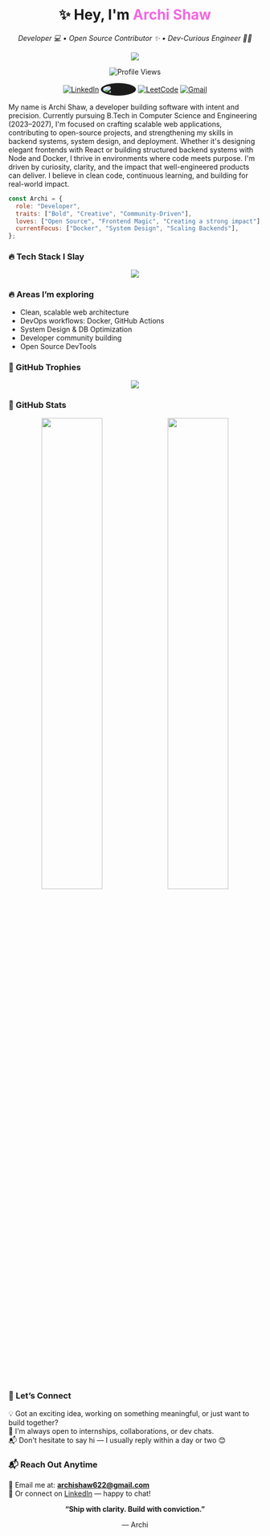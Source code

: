 <h1 align="center">✨ Hey, I'm <span style="color:#f368e0;">Archi Shaw</span> </h1>
<p align="center"><i>Developer 💻 • Open Source Contributor ✨ •  Dev-Curious Engineer 🕵️‍♀️

</i></p>

<p align="center">
  <img src="https://readme-typing-svg.herokuapp.com?font=Fira+Code&size=22&pause=1000&color=FF7ECB&center=true&vCenter=true&width=500&lines=💻+Crafting+Code+with+Confidence;🌸+Leading+with+Style+%26+Substance;🚀+Purposeful+execution+and+shipping" />
</p>

<p align="center">
<img src="https://komarev.com/ghpvc/?username=Archi-shaw&style=for-the-badge&color=f368e0" alt="Profile Views" />
</p>

<p align="center">
    <a href="https://www.linkedin.com/in/archi-shaw-279a34277/"><img src="https://img.icons8.com/color/48/linkedin.png" title="LinkedIn" /></a>
  <a href="https://github.com/Archi-shaw"><img src="https://img.icons8.com/ios-filled/50/ffffff/github.png" title="GitHub" style="background-color:#1c1c1c; border-radius: 50%; padding: 4px;" /></a>
  <a href="https://leetcode.com/u/sortsiren/"><img src="https://img.icons8.com/external-tal-revivo-color-tal-revivo/48/external-level-up-your-coding-skills-and-quickly-land-a-job-logo-color-tal-revivo.png" title="LeetCode" /></a>
    <a href="mailto:archishaw622@gmail.com"><img src="https://img.icons8.com/fluency/48/gmail-new.png" title="Gmail" /></a>
</p>



My name is Archi Shaw, a developer building software with intent and precision. Currently pursuing B.Tech in Computer Science and Engineering (2023–2027), I'm focused on crafting scalable web applications, contributing to open-source projects, and strengthening my skills in backend systems, system design, and deployment. Whether it's designing elegant frontends with React or building structured backend systems with Node and Docker, I thrive in environments where code meets purpose. I'm driven by curiosity, clarity, and the impact that well-engineered products can deliver. I believe in clean code, continuous learning, and building for real-world impact.


```js
const Archi = {
  role: "Developer",
  traits: ["Bold", "Creative", "Community-Driven"],
  loves: ["Open Source", "Frontend Magic", "Creating a strong impact"],
  currentFocus: ["Docker", "System Design", "Scaling Backends"],
};
````


### 🔥 Tech Stack I Slay

<p align="center">
  <img src="https://skillicons.dev/icons?i=html,css,js,ts,react,nextjs,nodejs,express,mongodb,postgres,python,django,tailwind,figma,vercel,docker,git,github,linux,vscode,cpp,java,githubactions" />
</p>


### 🔥 Areas I’m exploring

- Clean, scalable web architecture  
- DevOps workflows: Docker, GitHub Actions  
- System Design & DB Optimization  
- Developer community building  
- Open Source DevTools





### 🧁 GitHub Trophies

<p align="center">
  <img src="https://github-profile-trophy.vercel.app/?username=Archi-shaw&theme=gruvbox_lite&row=1&no-bg=true&title=Stars,Commits,Followers,Repositories&margin-w=10" />
</p>



### 🌸 GitHub Stats

<p align="center">
  <img width="49%" src="https://github-readme-stats.vercel.app/api?username=Archi-shaw&show_icons=true&theme=rose_pine&hide_border=true" />
  <img width="49%" src="https://github-readme-streak-stats.herokuapp.com/?user=Archi-shaw&theme=rose_pine&hide_border=true" />
</p>



### 🤝 Let’s Connect


💡 Got an exciting idea, working on something meaningful, or just want to build together?  
🚀 I'm always open to internships, collaborations, or dev chats.  
📬 Don't hesitate to say hi — I usually reply within a day or two 😊

### 📬 Reach Out Anytime

💌 Email me at: **archishaw622@gmail.com**  
💼 Or connect on [LinkedIn](https://linkedin.com/in/archi-shaw-279a34277) — happy to chat!



<p align="center"><b>“Ship with clarity. Build with conviction.”</b></p>
<p align="center">— Archi</p>
